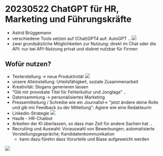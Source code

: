 # 20230522 ChatGPT für HR, Marketing und Führungskräfte
* Astrid Brüggemann
* verschiedene Tools setzen auf (Chat)GPT4 auf: AutoGPT ..
![](img00.png)
* zwei grundsätzliche Möglichkeiten zur Nutzung: direkt im Chat oder die API: nur bei API-Nutzung privat und diskret nutzbar für Firmen
## Wofür nutzen?
* Texterstellung -> neue Produktivität
![](img01.png)
* unsere Alleinstellung: Urteilsfähigkeit, soziale Zusammenarbeit
* Kreativität: Slogans generieren lassen
* "Gib mir provokate Titel für Fehlerkultur und Jonglage" ..
* Datensammlung -> personalisiertes Marketing
* Pressemitteilung / Schreibe wie ein Journalist-> "jetzt ändere deine Rolle und gib mir Feedback zu der Mitteilung": Agiere wie eine Redakteurin
* Linkedin-Strategie
![](img02.png)
* Haufe - HR-Chatbot 
* Arbeiten der KI überlassen, so dass man Zeit für andere Sachen hat ..
* Recrutiing und Auswahl: Vorauswahl von Bewerbungen; automatisierte Vorstellungsgespräche; Kandidatenkommunikation
  * kann dazu fürehn dass Vorurteile und Biase aufgeweicht werden



![](img01.png)
